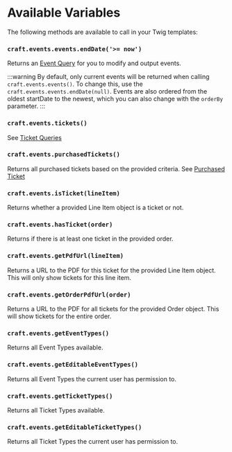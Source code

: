 # Available Variables
The following methods are available to call in your Twig templates:

### `craft.events.events.endDate('>= now')`
Returns an [Event Query](docs:getting-elements/event-queries) for you to modify and output events.

:::warning
By default, only current events will be returned when calling `craft.events.events()`. To change this, use the `craft.events.events.endDate(null)`. Events are also ordered from the oldest startDate to the newest, which you can also change with the `orderBy` parameter.
:::

### `craft.events.tickets()`
See [Ticket Queries](docs:getting-elements/ticket-queries)

### `craft.events.purchasedTickets()`
Returns all purchased tickets based on the provided criteria. See [Purchased Ticket](docs:getting-elements/purchased-ticket-queries)

### `craft.events.isTicket(lineItem)`
Returns whether a provided Line Item object is a ticket or not.

### `craft.events.hasTicket(order)`
Returns if there is at least one ticket in the provided order.

### `craft.events.getPdfUrl(lineItem)`
Returns a URL to the PDF for this ticket for the provided Line Item object. This will only show tickets for this line item.

### `craft.events.getOrderPdfUrl(order)`
Returns a URL to the PDF for all tickets for the provided Order object. This will show tickets for the entire order.

### `craft.events.getEventTypes()`
Returns all Event Types available.

### `craft.events.getEditableEventTypes()`
Returns all Event Types the current user has permission to.

### `craft.events.getTicketTypes()`
Returns all Ticket Types available.

### `craft.events.getEditableTicketTypes()`
Returns all Ticket Types the current user has permission to.
